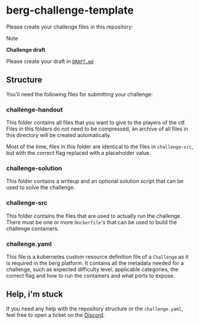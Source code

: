 # berg-challenge-template

Please create your challenge files in this repository:

> [!NOTE]
> **Challenge draft**
>
> Please create your draft in [`DRAFT.md`](`./DRAFT.md`)

## Structure

You'll need the following files for submitting your challenge:

### challenge-handout

This folder contains all files that you want to give to the players of the ctf.
Files in this folders do not need to be compressed, an archive of all files in this directory
will be created automatically.

Most of the time, files in this folder are identical to the files in `challenge-src`, but with
the correct flag replaced with a placeholder value.

### challenge-solution

This folder contains a writeup and an optional solution script that can be used to solve the challenge.

### challenge-src

This folder contains the files that are used to actually run the challenge. There must be one or
more `Dockerfile`'s that can be used to build the challenge containers.

### challenge.yaml

This file is a kubernetes custom resource definition file of a `Challenge` as it is required
in the berg platform. It contains all the metadata needed for a challenge, such as expected
difficulty level, applicable categories, the correct flag and how to run the containers and
what ports to expose.

## Help, i'm stuck
If you need any help with the repository structure or the `challenge.yaml`, feel free to open a ticket on the [Discord](https://discord.gg/n7SHk8guyC).
